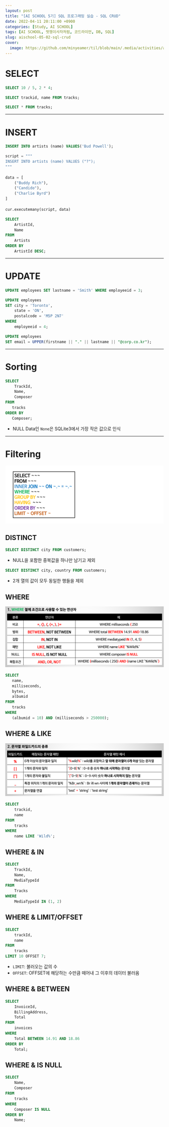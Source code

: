 ```yaml
---
layout: post
title: "[AI SCHOOL 5기] SQL 프로그래밍 실습 - SQL CRUD"
date: 2022-04-11 20:11:00 +0900
categories: [Study, AI SCHOOL]
tags: [AI SCHOOL, 멋쟁이사자처럼, 코드라이언, DB, SQL]
slug: aischool-05-02-sql-crud
cover:
  image: https://github.com/minyeamer/til/blob/main/.media/activities/ai-school/cover.png?raw=true
---
```


# SELECT

```sql
SELECT 10 / 5, 2 * 4;
```

```sql
SELECT trackid, name FROM tracks;
```

```sql
SELECT * FROM tracks;
```

---

# INSERT

```sql
INSERT INTO artists (name) VALUES('Bud Powell');
```

```python
script = """
INSERT INTO artists (name) VALUES ("?");
"""

data = [
    ("Buddy Rich"),
    ("Candido"),
    ("Charlie Byrd")
]

cur.executemany(script, data)
```

```sql
SELECT
    ArtistId,
    Name
FROM
    Artists
ORDER BY
    ArtistId DESC;
```

---

# UPDATE

```sql
UPDATE employees SET lastname = 'Smith' WHERE employeeid = 3;
```

```sql
UPDATE employees
SET city = 'Toronto', 
    state = 'ON',
    postalcode = 'M5P 2N7'
WHERE
    employeeid = 4;
```

```sql
UPDATE employees
SET email = UPPER(firstname || "." || lastname || "@corp.co.kr");
```

---

# Sorting

```sql
SELECT 
    TrackId, 
    Name, 
    Composer 
FROM 
   tracks
ORDER BY 
   Composer;
```

- NULL Data인 `None`은 SQLite3에서 가장 작은 값으로 인식

---

# Filtering

![filter](https://github.com/minyeamer/til/blob/main/.media/activities/ai-school/05-sql-programming/02-sql-crud/filter.png?raw=true)

## DISTINCT

```sql
SELECT DISTINCT city FROM customers;
```

- NULL을 포함한 중복값을 하나만 남기고 제외

```sql
SELECT DISTINCT city, country FROM customers;
```

- 2개 열의 값이 모두 동일한 행들을 제외

## WHERE

![where](https://github.com/minyeamer/til/blob/main/.media/activities/ai-school/05-sql-programming/02-sql-crud/where.png?raw=true)

```sql
SELECT
   name,
   milliseconds,
   bytes,
   albumid
FROM
   tracks
WHERE
   (albumid = 10) AND (milliseconds > 250000);
```

## WHERE & LIKE

![wildcard](https://github.com/minyeamer/til/blob/main/.media/activities/ai-school/05-sql-programming/02-sql-crud/wildcard.png?raw=true)

```sql
SELECT
    trackid,
    name
FROM
    tracks
WHERE
    name LIKE 'Wild%';
```

## WHERE & IN

```sql
SELECT
    TrackId,
    Name,
    MediaTypeId
FROM
    Tracks
WHERE
    MediaTypeId IN (1, 2)
```

## WHERE & LIMIT/OFFSET

```sql
SELECT
    trackId,
    name
FROM
    tracks
LIMIT 10 OFFSET 7;
```
- `LIMIT`: 불러오는 값의 수
- `OFFSET`: OFFSET에 해당하는 수만큼 떼어내 그 이후의 데이터 불러옴

## WHERE & BETWEEN

```sql
SELECT
    InvoiceId,
    BillingAddress,
    Total
FROM
    invoices
WHERE
    Total BETWEEN 14.91 AND 18.86
ORDER BY
    Total; 
```

## WHERE & IS NULL

```sql
SELECT
    Name, 
    Composer
FROM
    tracks
WHERE
    Composer IS NULL
ORDER BY 
    Name; 
```
